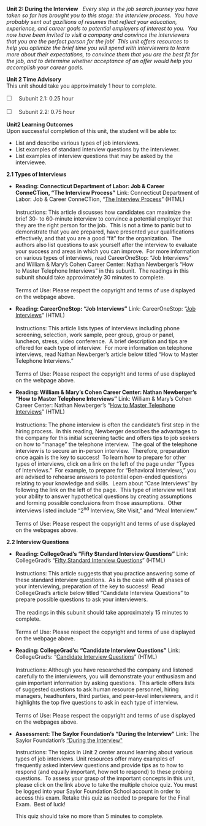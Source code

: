 **Unit 2: During the Interview** <span id="2"></span> 
*Every step in the job search journey you have taken so far has brought
you to this stage: the interview process.  You have probably sent out
gazillions of resumes that reflect your education, experience, and
career goals to potential employers of interest to you.  You now have
been invited to visit a company and convince the interviewers that you
are the perfect person for the job!  This unit offers resources to help
you optimize the brief time you will spend with interviewers to learn
more about their expectations, to convince them that you are the best
fit for the job, and to determine whether acceptance of an offer would
help you accomplish your career goals.*

**Unit 2 Time Advisory**  
This unit should take you approximately 1 hour to complete.  
  
 <span
style="color: rgb(85, 85, 85); font-family: 'Myriad Pro', 'Gill Sans', 'Gill Sans MT', Calibri, sans-serif; font-size: 16px; line-height: 21px; text-align: left; -webkit-text-size-adjust: none; ">☐
   </span>Subunit 2.1: 0.25 hour  
  
 <span
style="color: rgb(85, 85, 85); font-family: 'Myriad Pro', 'Gill Sans', 'Gill Sans MT', Calibri, sans-serif; font-size: 16px; line-height: 21px; text-align: left; -webkit-text-size-adjust: none; ">☐
   </span>Subunit 2.2: 0.75 hour

**Unit2 Learning Outcomes**  
Upon successful completion of this unit, the student will be able to:  
-   List and describe various types of job interviews.
-   List examples of standard interview questions by the interviewer.
-   List examples of interview questions that may be asked by the
    interviewee.

**2.1 Types of Interviews** <span id="2.1"></span> 
-   **Reading: Connecticut Department of Labor: Job & Career ConneCTion,
    “The Interview Process”**
    Link: Connecticut Department of Labor: Job & Career ConneCTion,
    “[The Interview
    Process](http://www1.ctdol.state.ct.us/jcc/viewarticle.asp?intArticle=9)”
    (HTML)  
        
     Instructions: This article discusses how candidates can maximize
    the brief 30- to 60-minute interview to convince a potential
    employer that they are the right person for the job.  This is not a
    time to panic but to demonstrate that you are prepared, have
    presented your qualifications effectively, and that you are a good
    “fit” for the organization.  The authors also list questions to ask
    yourself after the interview to evaluate your success and areas in
    which you can improve.  For more information on various types of
    interviews, read CareerOneStop: “Job Interviews” and William &
    Mary’s Cohen Career Center: Nathan Newberger’s “How to Master
    Telephone Interviews” in this subunit.  The readings in this subunit
    should take approximately 30 minutes to complete.  
        
     Terms of Use: Please respect the copyright and terms of use
    displayed on the webpage above.

-   **Reading: CareerOneStop: “Job Interviews”**
    Link: CareerOneStop: “[Job
    Interviews](http://www.careeronestop.org/ResumesInterviews/Interviews/JobInterviews.aspx)”
    (HTML)  
        
     Instructions: This article lists types of interviews including
    phone screening, selection, work sample, peer group, group or panel,
    luncheon, stress, video conference.  A brief description and tips
    are offered for each type of interview.  For more information on
    telephone interviews, read Nathan Newberger’s article below titled
    “How to Master Telephone Interviews.”  
        
     Terms of Use: Please respect the copyright and terms of use
    displayed on the webpage above.

-   **Reading: William & Mary’s Cohen Career Center: Nathan Newberger’s
    “How to Master Telephone Interviews”**
    Link: William & Mary’s Cohen Career Center: Nathan Newberger’s “[How
    to Master Telephone
    Interviews](http://www.wm.edu/offices/career/articles/interviews/guide/typesinterview/telephone/index.php)”
    (HTML)  
        
     Instructions: The phone interview is often the candidate’s first
    step in the hiring process.  In this reading, Newberger describes
    the advantages to the company for this initial screening tactic and
    offers tips to job seekers on how to “manage” the telephone
    interview.  The goal of the telephone interview is to secure an
    in-person interview.  Therefore, preparation once again is the key
    to success!  To learn how to prepare for other types of interviews,
    click on a link on the left of the page under “Types of
    Interviews.”  For example, to prepare for “Behavioral Interviews,”
    you are advised to rehearse answers to potential open-ended
    questions relating to your knowledge and skills.  Learn about “Case
    Interviews” by following the link on the left of the page.  This
    type of interview will test your ability to answer hypothetical
    questions by creating assumptions and forming possible conclusions
    from those assumptions.  Other interviews listed include
    “2<sup>nd</sup> Interview, Site Visit,” and “Meal Interview.”  
        
     Terms of Use: Please respect the copyright and terms of use
    displayed on the webpages above.

**2.2 Interview Questions** <span id="2.2"></span> 
-   **Reading: CollegeGrad’s “Fifty Standard Interview Questions”**
    Link: CollegeGrad’s “[Fifty Standard Interview
    Questions](http://www.collegegrad.com/jobsearch/Mastering-the-Interview/Fifty-Standard-Interview-Questions/)”
    (HTML)  
        
     Instructions: This article suggests that you practice answering
    some of these standard interview questions.  As is the case with all
    phases of your interviewing, preparation of the key to success!
     Read CollegeGrad’s article below titled “Candidate Interview
    Questions” to prepare possible questions to ask your
    interviewers.   
        
     The readings in this subunit should take approximately 15 minutes
    to complete.  
        
     Terms of Use: Please respect the copyright and terms of use
    displayed on the webpage above.

-   **Reading: CollegeGrad’s: “Candidate Interview Questions”**
    Link: CollegeGrad’s: “[Candidate Interview
    Questions](http://www.collegegrad.com/questions)” (HTML)  
        
     Instructions: Although you have researched the company and listened
    carefully to the interviewers, you will demonstrate your enthusiasm
    and gain important information by asking questions.  This article
    offers lists of suggested questions to ask human resource personnel,
    hiring managers, headhunters, third parties, and peer-level
    interviewers, and it highlights the top five questions to ask in
    each type of interview.  
        
     Terms of Use: Please respect the copyright and terms of use
    displayed on the webpages above.

-   **Assessment: The Saylor Foundation’s “During the Interview”**
    Link: The Saylor Foundation’s [“During the
    Interview"](http://school.saylor.org/mod/quiz/view.php?id=1505)  
      
     Instructions: The topics in Unit 2 center around learning about
    various types of job interviews. Unit resources offer many examples
    of frequently asked interview questions and provide tips as to how
    to respond (and equally important, how not to respond) to these
    probing questions.  To assess your grasp of the important concepts
    in this unit, please click on the link above to take the multiple
    choice quiz. You must be logged into your Saylor Foundation School
    account in order to access this exam. Retake this quiz as needed to
    prepare for the Final Exam.  Best of luck!  
      
     This quiz should take no more than 5 minutes to complete.


